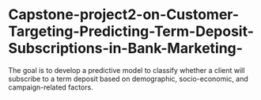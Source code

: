# Capstone-project2-on-Customer-Targeting-Predicting-Term-Deposit-Subscriptions-in-Bank-Marketing-
The goal is to develop a predictive model to classify whether a client will subscribe to a term deposit based on demographic, socio-economic, and campaign-related factors.
